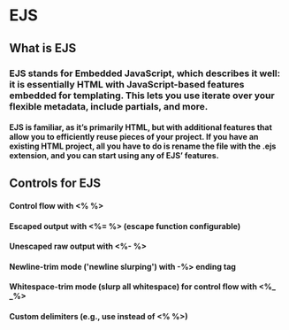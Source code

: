 # EJS

## What is EJS
### EJS stands for Embedded JavaScript, which describes it well: it is essentially HTML with JavaScript-based features embedded for templating. This lets you use iterate over your flexible metadata, include partials, and more.

#### EJS is familiar, as it’s primarily HTML, but with additional features that allow you to efficiently reuse pieces of your project. If you have an existing HTML project, all you have to do is rename the file with the .ejs extension, and you can start using any of EJS’ features.

## Controls for EJS

#### Control flow with <% %>
#### Escaped output with <%= %> (escape function configurable)
#### Unescaped raw output with <%- %>
#### Newline-trim mode ('newline slurping') with -%> ending tag
#### Whitespace-trim mode (slurp all whitespace) for control flow with <%_ _%>
#### Custom delimiters (e.g., use <? ?> instead of <% %>)